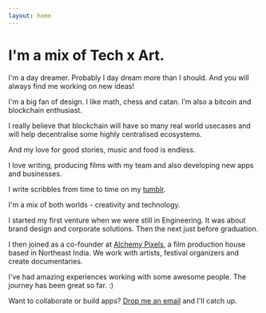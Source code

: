 ```yaml
---
layout: home
---
```

# I'm a mix of Tech x Art.

I'm a day dreamer. Probably I day dream more than I should. And you will always find me working on new ideas!

I'm a big fan of design. I like math, chess and catan.  I’m also a bitcoin and blockchain enthusiast.

I really believe that blockchain will have so many real world usecases and will help decentralise some highly centralised ecosystems.

And my love for good stories, music and food is endless. 

I love writing, producing films with my team and also developing new apps and businesses. 

I write scribbles from time to time on my [tumblr](http://scribblesbyavi.tumblr.com).

I'm a mix of both worlds - creativity and technology.

I started my first venture when we were still in Engineering. It was about brand design and corporate solutions. Then the next just before graduation.

I then joined as a co-founder at [Alchemy Pixels](http://alchemypixels.com), a film production house based in Northeast India. We work with artists, festival organizers and create documentaries.

I've had amazing experiences working with some awesome people. The journey has been great so far. :)

Want to collaborate or build apps? [Drop me an email](mailto:avi@alchemypixels.com) and I'll catch up.
